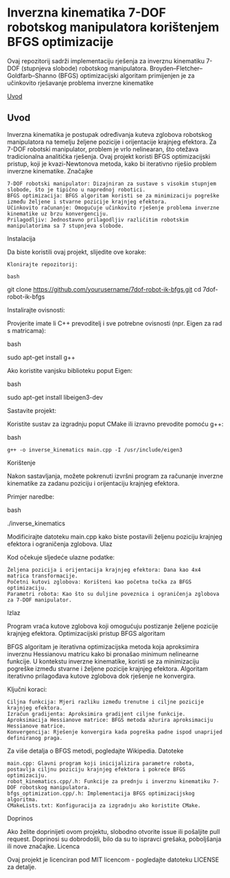 # Inverzna kinematika 7-DOF robotskog manipulatora korištenjem BFGS optimizacije

Ovaj repozitorij sadrži implementaciju rješenja za inverznu kinematiku 7-DOF (stupnjeva slobode) robotskog manipulatora. Broyden–Fletcher–Goldfarb–Shanno (BFGS) optimizacijski algoritam primijenjen je za učinkovito rješavanje problema inverzne kinematike

[Uvod](#uvod)

## Uvod

Inverzna kinematika je postupak određivanja kuteva zglobova robotskog manipulatora na temelju željene pozicije i orijentacije krajnjeg efektora. Za 7-DOF robotski manipulator, problem je vrlo nelinearan, što otežava tradicionalna analitička rješenja. Ovaj projekt koristi BFGS optimizacijski pristup, koji je kvazi-Newtonova metoda, kako bi iterativno riješio problem inverzne kinematike.
Značajke

    7-DOF robotski manipulator: Dizajniran za sustave s visokim stupnjem slobode, što je tipično u naprednoj robotici.
    BFGS optimizacija: BFGS algoritam koristi se za minimizaciju pogreške između željene i stvarne pozicije krajnjeg efektora.
    Učinkovito računanje: Omogućuje učinkovito rješenje problema inverzne kinematike uz brzu konvergenciju.
    Prilagodljiv: Jednostavno prilagodljiv različitim robotskim manipulatorima sa 7 stupnjeva slobode.

Instalacija

Da biste koristili ovaj projekt, slijedite ove korake:

    Klonirajte repozitorij:

    bash

git clone https://github.com/yourusername/7dof-robot-ik-bfgs.git
cd 7dof-robot-ik-bfgs

Instalirajte ovisnosti:

Provjerite imate li C++ prevoditelj i sve potrebne ovisnosti (npr. Eigen za rad s matricama):

bash

sudo apt-get install g++

Ako koristite vanjsku biblioteku poput Eigen:

bash

sudo apt-get install libeigen3-dev

Sastavite projekt:

Koristite sustav za izgradnju poput CMake ili izravno prevodite pomoću g++:

bash

    g++ -o inverse_kinematics main.cpp -I /usr/include/eigen3

Korištenje

Nakon sastavljanja, možete pokrenuti izvršni program za računanje inverzne kinematike za zadanu poziciju i orijentaciju krajnjeg efektora.

Primjer naredbe:

bash

./inverse_kinematics

Modificirajte datoteku main.cpp kako biste postavili željenu poziciju krajnjeg efektora i ograničenja zglobova.
Ulaz

Kod očekuje sljedeće ulazne podatke:

    Željena pozicija i orijentacija krajnjeg efektora: Dana kao 4x4 matrica transformacije.
    Početni kutovi zglobova: Korišteni kao početna točka za BFGS optimizaciju.
    Parametri robota: Kao što su duljine poveznica i ograničenja zglobova za 7-DOF manipulator.

Izlaz

Program vraća kutove zglobova koji omogućuju postizanje željene pozicije krajnjeg efektora.
Optimizacijski pristup
BFGS algoritam

BFGS algoritam je iterativna optimizacijska metoda koja aproksimira inverznu Hessianovu matricu kako bi pronašao minimum nelinearne funkcije. U kontekstu inverzne kinematike, koristi se za minimizaciju pogreške između stvarne i željene pozicije krajnjeg efektora. Algoritam iterativno prilagođava kutove zglobova dok rješenje ne konvergira.

Ključni koraci:

    Ciljna funkcija: Mjeri razliku između trenutne i ciljne pozicije krajnjeg efektora.
    Izračun gradijenta: Aproksimira gradijent ciljne funkcije.
    Aproksimacija Hessianove matrice: BFGS metoda ažurira aproksimaciju Hessianove matrice.
    Konvergencija: Rješenje konvergira kada pogreška padne ispod unaprijed definiranog praga.

Za više detalja o BFGS metodi, pogledajte Wikipedia.
Datoteke

    main.cpp: Glavni program koji inicijalizira parametre robota, postavlja ciljnu poziciju krajnjeg efektora i pokreće BFGS optimizaciju.
    robot_kinematics.cpp/.h: Funkcije za prednju i inverznu kinematiku 7-DOF robotskog manipulatora.
    bfgs_optimization.cpp/.h: Implementacija BFGS optimizacijskog algoritma.
    CMakeLists.txt: Konfiguracija za izgradnju ako koristite CMake.

Doprinos

Ako želite doprinijeti ovom projektu, slobodno otvorite issue ili pošaljite pull request. Doprinosi su dobrodošli, bilo da su to ispravci grešaka, poboljšanja ili nove značajke.
Licenca

Ovaj projekt je licenciran pod MIT licencom - pogledajte datoteku LICENSE za detalje.
